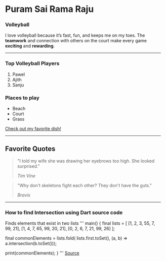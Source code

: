 # Puram Sai Rama Raju 
### Volleyball
I love volleyball because it’s fast, fun, and keeps me on my toes. The **teamwork** and connection with others on the court make every game **exciting** and **rewarding**.

---
### Top Volleyball Players
1. Pawel
2. Ajith
3. Sanju
### Places to play
- Beach
- Court
- Grass

[Check out my favorite dish!](MyDish.md)

---

## Favorite Quotes
> "I told my wife she was drawing her eyebrows too high. She looked surprised."
>
> *Tim Vine*

> "Why don't skeletons fight each other? They don't have the guts."
>
> *Bravis*

---

### How to find Intersection using Dart source code
Finds elements that exist in two lists
'''
main() {
  final lists = [
    [1, 2, 3, 55, 7, 99, 21],
    [1, 4, 7, 65, 99, 20, 21],
    [0, 2, 6, 7, 21, 99, 26]
  ];

  final commonElements =
      lists.fold(
        lists.first.toSet(), 
        (a, b) => a.intersection(b.toSet()));

  print(commonElements);
}
'''
[Source](https://stackoverflow.com/questions/59431806/extract-common-elements-from-lists-in-dart)
